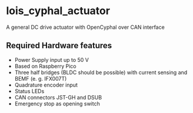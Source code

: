 # lois_cyphal_actuator
A general DC drive actuator with OpenCyphal over CAN interface

## Required Hardware features

* Power Supply input up to 50 V
* Based on Raspberry Pico
* Three half bridges (BLDC should be possible) with current sensing and BEMF (e. g. IFX007T)
* Quadrature encoder input
* Status LEDs
* CAN connectors JST-GH and DSUB
* Emergency stop as opening switch
